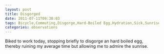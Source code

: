 ```yaml
---
layout: post
title: Disgorged
date: 2011-07-11T09:30:03
tags: Bicycle,Commuting,Disgorge,Hard-Boiled Egg,Hydration,Sick,Sunrise,Work
categories: observations
---
```


Biked to work today, stopping briefly to disgorge an hard boiled egg, thereby
ruining my average time but allowing me to admire the sunrise.





